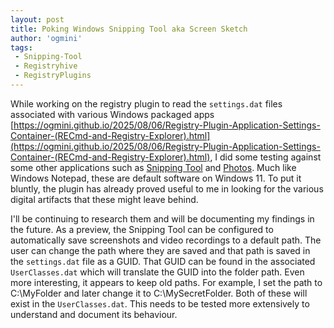 ```yaml
---
layout: post
title: Poking Windows Snipping Tool aka Screen Sketch
author: 'ogmini'
tags:
 - Snipping-Tool
 - Registryhive
 - RegistryPlugins
---
```


While working on the registry plugin to read the `settings.dat` files associated with various Windows packaged apps [https://ogmini.github.io/2025/08/06/Registry-Plugin-Application-Settings-Container-(RECmd-and-Registry-Explorer).html](https://ogmini.github.io/2025/08/06/Registry-Plugin-Application-Settings-Container-(RECmd-and-Registry-Explorer).html), I did some testing against some other applications such as [Snipping Tool](https://apps.microsoft.com/detail/9mz95kl8mr0l?hl=en-US&gl=US) and [Photos](https://apps.microsoft.com/detail/9wzdncrfjbh4?hl=en-us&gl=US). Much like Windows Notepad, these are default software on Windows 11. To put it bluntly, the plugin has already proved useful to me in looking for the various digital artifacts that these might leave behind.

I'll be continuing to research them and will be documenting my findings in the future. As a preview, the Snipping Tool can be configured to automatically save screenshots and video recordings to a default path. The user can change the path where they are saved and that path is saved in the `settings.dat` file as a GUID. That GUID can be found in the associated `UserClasses.dat` which will translate the GUID into the folder path. Even more interesting, it appears to keep old paths. For example, I set the path to C:\MyFolder and later change it to C:\MySecretFolder. Both of these will exist in the `UserClasses.dat`. This needs to be tested more extensively to understand and document its behaviour.
